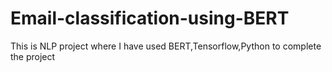 # Email-classification-using-BERT
This is NLP project where I have used BERT,Tensorflow,Python to complete the project
